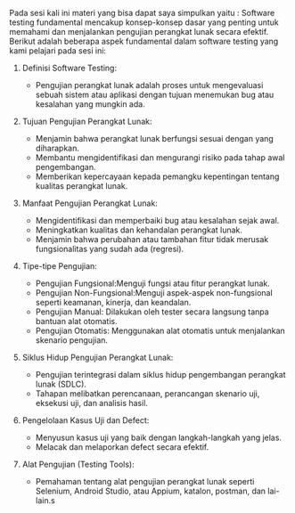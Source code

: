 Pada sesi kali ini materi yang bisa dapat saya simpulkan yaitu :
Software testing fundamental mencakup konsep-konsep dasar yang penting untuk memahami dan menjalankan pengujian perangkat lunak secara efektif. Berikut adalah beberapa aspek fundamental dalam software testing yang kami pelajari pada sesi ini:

1. Definisi Software Testing:
   - Pengujian perangkat lunak adalah proses untuk mengevaluasi sebuah sistem atau aplikasi dengan tujuan menemukan bug atau kesalahan yang mungkin ada.

2. Tujuan Pengujian Perangkat Lunak:
   - Menjamin bahwa perangkat lunak berfungsi sesuai dengan yang diharapkan.
   - Membantu mengidentifikasi dan mengurangi risiko pada tahap awal pengembangan.
   - Memberikan kepercayaan kepada pemangku kepentingan tentang kualitas perangkat lunak.

3. Manfaat Pengujian Perangkat Lunak:
   - Mengidentifikasi dan memperbaiki bug atau kesalahan sejak awal.
   - Meningkatkan kualitas dan kehandalan perangkat lunak.
   - Menjamin bahwa perubahan atau tambahan fitur tidak merusak fungsionalitas yang sudah ada (regresi).

4. Tipe-tipe Pengujian:
   - Pengujian Fungsional:Menguji fungsi atau fitur perangkat lunak.
   - Pengujian Non-Fungsional:Menguji aspek-aspek non-fungsional seperti keamanan, kinerja, dan keandalan.
   - Pengujian Manual: Dilakukan oleh tester secara langsung tanpa bantuan alat otomatis.
   - Pengujian Otomatis: Menggunakan alat otomatis untuk menjalankan skenario pengujian.

5. Siklus Hidup Pengujian Perangkat Lunak:
   - Pengujian terintegrasi dalam siklus hidup pengembangan perangkat lunak (SDLC).
   - Tahapan melibatkan perencanaan, perancangan skenario uji, eksekusi uji, dan analisis hasil.

6. Pengelolaan Kasus Uji dan Defect:
   - Menyusun kasus uji yang baik dengan langkah-langkah yang jelas.
   - Melacak dan melaporkan defect secara efektif.

7. Alat Pengujian (Testing Tools):
    - Pemahaman tentang alat pengujian perangkat lunak seperti Selenium, Android Studio, atau Appium, katalon, postman, dan lai-lain.s